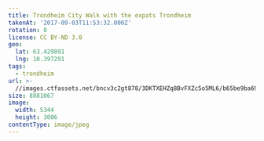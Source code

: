 ```yaml
---
title: Trondheim City Walk with the expats Trondheim
takenAt: '2017-09-03T11:53:32.000Z'
rotation: 0
license: CC BY-ND 3.0
geo:
  lat: 63.429891
  lng: 10.397291
tags:
  - trondheim
url: >-
  //images.ctfassets.net/bncv3c2gt878/3DKTXEHZq8BvFXZc5o5ML6/b65be9ba696737f45b0c4ecfbeed0d44/trondheim-city-walk-with-the-expats-trondheim_36200260133_o
size: 8881067
image:
  width: 5344
  height: 3006
contentType: image/jpeg
---
```


